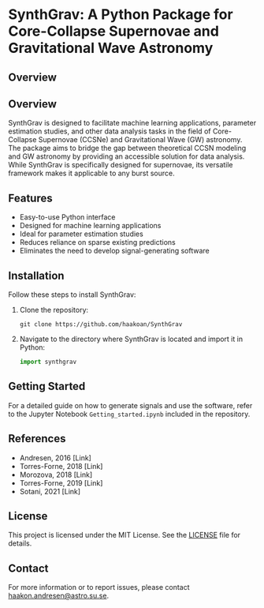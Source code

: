 # SynthGrav: A Python Package for Core-Collapse Supernovae and Gravitational Wave Astronomy

## Overview
## Overview

SynthGrav is designed to facilitate machine learning applications, parameter estimation studies, and other data analysis tasks in the field of Core-Collapse Supernovae (CCSNe) and Gravitational Wave (GW) astronomy. 
The package aims to bridge the gap between theoretical CCSN modeling and GW astronomy by providing an accessible solution for data analysis. 
While SynthGrav is specifically designed for supernovae, its versatile framework makes it applicable to any burst source.


## Features

- Easy-to-use Python interface
- Designed for machine learning applications
- Ideal for parameter estimation studies
- Reduces reliance on sparse existing predictions
- Eliminates the need to develop signal-generating software

## Installation

Follow these steps to install SynthGrav:

1. Clone the repository:
    ```
    git clone https://github.com/haakoan/SynthGrav
    ```
2. Navigate to the directory where SynthGrav is located and import it in Python:
    ```python
    import synthgrav
    ```

## Getting Started

For a detailed guide on how to generate signals and use the software, refer to the Jupyter Notebook `Getting_started.ipynb` included in the repository.

## References

- Andresen, 2016 [Link]
- Torres-Forne, 2018 [Link]
- Morozova, 2018 [Link]
- Torres-Forne, 2019 [Link]
- Sotani, 2021 [Link]

## License


This project is licensed under the MIT License. See the [LICENSE](LICENSE) file for details.

## Contact

For more information or to report issues, please contact haakon.andresen@astro.su.se.
